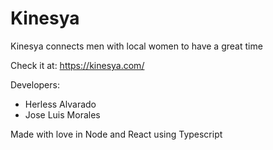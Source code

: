 # Kinesya

Kinesya connects men with local women to have a great time

Check it at: https://kinesya.com/

Developers:

- Herless Alvarado
- Jose Luis Morales

Made with love in Node and React using Typescript
